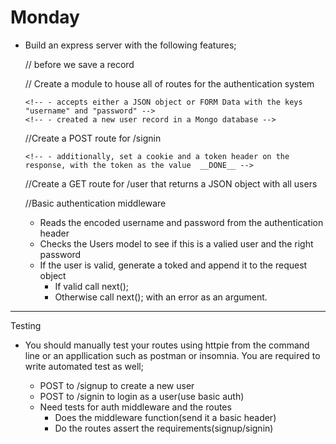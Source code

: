 # Monday

- Build an express server with the following features;

  <!-- --//connect to a mongo database-- -->

  <!-- --// create a Users mongoose/model system-- -->

  // before we save a record
      <!-- //hash the plain text password given before you save a user to the database you save a user to the database -->

  <!-- // create a method in the schema to authenticate a user using the hashed password -->

  <!-- // create a method in the schema to generate a token following a valid login -->

  // Create a module to house all of routes for the authentication system
    <!-- - create a post route for /signup -->
      <!-- - accepts either a JSON object or FORM Data with the keys "username" and "password" -->
      <!-- - created a new user record in a Mongo database -->

  //Create a POST route for /signin
    <!-- - router.post('/signin', basicAuth, (req, res) => {}); -->
    <!-- - Uses middleware(Basic Authentication to validate the user
    - When Validated, send a JSON object as the response with the following properties:
      - token : the token generate by the users model
      - user : the users database record -->
      <!-- - additionally, set a cookie and a token header on the response, with the token as the value  __DONE__ -->

  //Create a GET route for /user that returns a JSON object with all users

  //Basic authentication middleware
    - Reads the encoded username and password from the authentication header
    - Checks the Users model to see if this is a valied user and the right password
    - If the user is valid, generate a toked and append it to the request object
      - If valid call next();
      - Otherwise call next(); with an error as an argument. 

***************************************************************************

Testing

- You should manually test your routes using httpie from the command line or an appllication such as postman or insomnia.  You are required to write automated test as well;

  - POST to /signup to create a new user
  - POST to /signin to login as a user(use basic auth)
  - Need tests for auth middleware and the routes
    - Does the middleware function(send it a basic header)
    - Do the routes assert the requirements(signup/signin)


